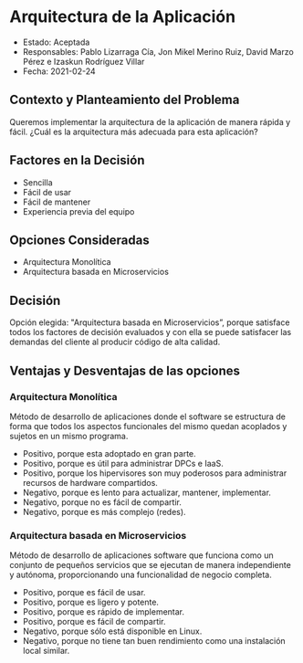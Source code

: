 # Arquitectura de la Aplicación


* Estado: Aceptada
* Responsables: Pablo Lizarraga Cía, Jon Mikel Merino Ruiz, David Marzo Pérez e Izaskun Rodríguez Villar
* Fecha: 2021-02-24

## Contexto y Planteamiento del Problema

Queremos implementar la arquitectura de la aplicación de manera rápida y fácil. ¿Cuál es la arquitectura más adecuada para esta aplicación?

## Factores en la Decisión 

* Sencilla
* Fácil de usar
* Fácil de mantener
* Experiencia previa del equipo

## Opciones Consideradas

* Arquitectura Monolítica
* Arquitectura basada en Microservicios

## Decisión

Opción elegida: "Arquitectura basada en Microservicios”, porque satisface todos los factores de decisión evaluados y con ella se puede satisfacer las demandas del cliente al producir código de alta calidad. 


## Ventajas y Desventajas de las opciones

### Arquitectura Monolítica

Método de desarrollo de aplicaciones donde el software se estructura de forma que todos los aspectos funcionales del mismo quedan acoplados y sujetos en un mismo programa.

*	Positivo, porque esta adoptado en gran parte.
*	Positivo, porque es útil para administrar DPCs e IaaS.
*	Positivo, porque los hipervisores son muy poderosos para administrar recursos de hardware compartidos.
*	Negativo, porque es lento para actualizar, mantener, implementar.
*	Negativo, porque no es fácil de compartir.
*	Negativo, porque es más complejo (redes).


### Arquitectura basada en Microservicios

Método de desarrollo de aplicaciones software que funciona como un conjunto de pequeños servicios que se ejecutan de manera independiente y autónoma, proporcionando una funcionalidad de negocio completa.

*	Positivo, porque es fácil de usar.
*	Positivo, porque es ligero y potente.
*	Positivo, porque es rápido de implementar.
*	Positivo, porque es fácil de compartir.
*	Negativo, porque sólo está disponible en Linux.
*	Negativo, porque no tiene tan buen rendimiento como una instalación local similar.


